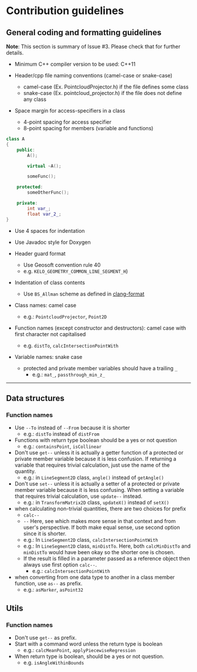 # Contribution guidelines

## General coding and formatting guidelines

**Note**: This section is summary of Issue #3. Please check that for further
details.

- Minimum C++ compiler version to be used: C++11

- Header/cpp file naming conventions (camel-case or snake-case)
  - camel-case (Ex. PointcloudProjector.h) if the file defines some class
  - snake-case (Ex. pointcloud_projector.h) if the file does not define any class

- Space margin for access-specifiers in a class
  - 4-point spacing for access specifier
  - 8-point spacing for members (variable and functions)

```c++
class A
{
    public:
        A();

        virtual ~A();

        someFunc();

    protected:
        someOtherFunc();

    private:
        int var_;
        float var_2_;
}
```

- Use 4 spaces for indentation

- Use Javadoc style for Doxygen

- Header guard format 
  - Use Geosoft convention rule 40
  - e.g. `KELO_GEOMETRY_COMMON_LINE_SEGMENT_H`)

- Indentation of class contents
  - Use `BS_Allman` scheme as defined in
    [clang-format](https://clang.llvm.org/docs/ClangFormatStyleOptions.html)

- Class names: camel case
  - e.g.: `PointcloudProjector`, `Point2D`

- Function names (except constructor and destructors): camel case with first
  character not capitalised
  - e.g. `distTo`, `calcIntersectionPointWith`

- Variable names: snake case
  - protected and private member variables should have a trailing `_`
    - e.g.: `mat_`, `passthrough_min_z_`

---

## Data structures

### Function names
- Use `--To` instead of `--From` because it is shorter
  - e.g.: `distTo` instead of `distFrom`
- Functions with return type boolean should be a yes or not question
  - e.g.: `containsPoint`, `isCollinear`
- Don't use `get--` unless it is actually a getter function of a protected or
  private member variable because it is less confusion. If returning a variable
  that requires trivial calculation, just use the name of the quantity.
  - e.g.: in `LineSegment2D` class, `angle()` instead of `getAngle()`
- Don't use `set--` unless it is actually a setter of a protected or private
  member variable because it is less confusing. When setting a variable that
  requires trivial calculation, use `update--` instead.
  - e.g.: in `TransformMatrix2D` class, `updateX()` instead of `setX()`
- when calculating non-trivial quantities, there are two choices for prefix
  - `calc--`
  - `--`
  Here, see which makes more sense in that context and from user's perspective.
  If both make equal sense, use second option since it is shorter.
  - e.g.: In `LineSegment2D` class, `calcIntersectionPointWith`
  - e.g.: In `LineSegment2D` class, `minDistTo`. Here, both `calcMinDistTo` and
    `minDistTo` would have been okay so the shorter one is chosen.
  - If the result is filled in a parameter passed as a reference object then
    always use first option `calc--`.
    - e.g.: `calcIntersectionPointWith`
- when converting from one data type to another in a class member function, use
  `as--` as prefix.
  - e.g.: `asMarker`, `asPoint32`

## Utils

### Function names

- Don't use `get--` as prefix.
- Start with a command word unless the return type is boolean
  - e.g.: `calcMeanPoint`, `applyPiecewiseRegression`
- When return type is boolean, should be a yes or not question.
  - e.g. `isAngleWithinBounds`

